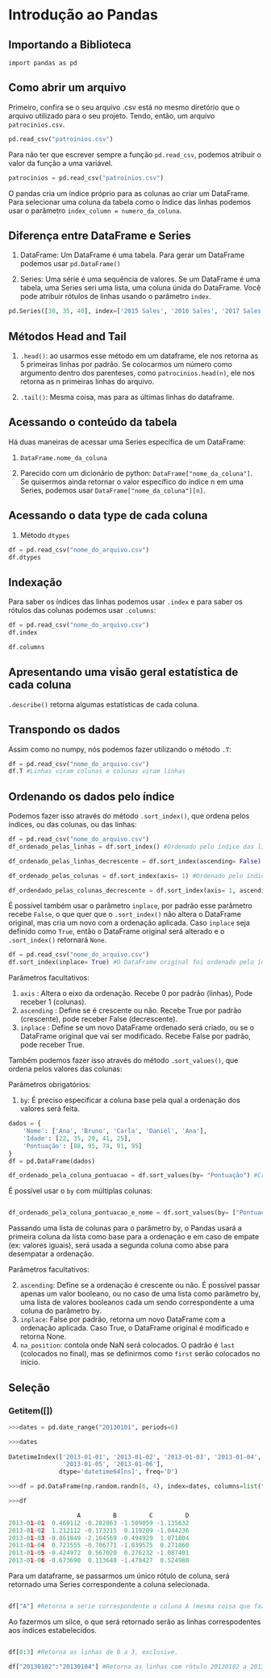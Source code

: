 # Introdução ao Pandas
## Importando a Biblioteca

`import pandas as pd`

## Como abrir um arquivo

Primeiro, confira se o seu arquivo .csv está no mesmo diretório que o arquivo utilizado para o seu projeto. Tendo, então, um arquivo `patrocinios.csv`.

```python
pd.read_csv("patroinios.csv")
```
Para não ter que escrever sempre a função `pd.read_csv`, podemos atribuir o valor da função a uma variável.

```python
patrocinios = pd.read_csv("patroinios.csv")
```

O pandas cria um índice próprio para as colunas ao criar um DataFrame. Para selecionar uma coluna da tabela como o índice das linhas podemos usar o parâmetro `index_column = numero_da_coluna`.

## Diferença entre DataFrame e Series

1. DataFrame: Um DataFrame é uma tabela. Para gerar um DataFrame podemos usar `pd.DataFrame()`
  
2. Series: Uma série é uma sequência de valores. Se um DataFrame é uma tabela, uma Series seri uma lista, uma coluna únida do DataFrame. Você pode atribuir rótulos de linhas usando o parâmetro `index`.

```python
pd.Series([30, 35, 40], index=['2015 Sales', '2016 Sales', '2017 Sales'], name='Product A')
```


## Métodos Head and Tail

1. `.head()`: ao usarmos esse método em um dataframe, ele nos retorna as 5 primeiras linhas por padrão. Se colocarmos um número como argumento dentro dos parenteses, como `patrocinios.head(n)`,  ele nos retorna as n primeiras linhas do arquivo.
   
2. `.tail()`: Mesma coisa, mas para as últimas linhas do dataframe.

## Acessando o conteúdo da tabela

Há duas maneiras de acessar uma Series específica de um DataFrame:

1. `DataFrame.nome_da_coluna`

2. Parecido com um dicionário de python: `DataFrame["nome_da_coluna"]`. Se quisermos ainda retornar o valor específico do índice n em uma Series, podemos usar `DataFrame["nome_da_coluna"][n]`.

## Acessando o data type de cada coluna

1. Método `dtypes`

```python
df = pd.read_csv("nome_do_arquivo.csv")
df.dtypes
```

## Indexação

Para saber os índices das linhas podemos usar `.index` e para saber os rótulos das colunas podemos usar `.columns`:

```python
df = pd.read_csv("nome_do_arquivo.csv")
df.index

df.columns
```

## Apresentando uma visão geral estatística de cada coluna

`.describe()` retorna algumas estatísticas de cada coluna.

## Transpondo os dados

Assim como no numpy, nós podemos fazer utilizando o método `.T`:

```python
df = pd.read_csv("nome_do_arquivo.csv")
df.T #Linhas viram colunas e colunas viram linhas
```

## Ordenando os dados pelo índice

Podemos fazer isso através do método `.sort_index()`, que ordena pelos índices, ou das colunas, ou das linhas:

```python
df = pd.read_csv("nome_do_arquivo.csv")
df_ordenado_pelas_linhas = df.sort_index() #Ordenado pelo índice das linhas (Crescente por padrão)

df_ordenado_pelas_linhas_decrescente = df.sort_index(ascending= False) #Ordenado pelo índice das linhas (Decrescente)

df_ordenado_pelas_colunas = df.sort_index(axis= 1) #Ordenado pelo índice das colunas (Crescente por padrão)

df_ordendado_pelas_colunas_decrescente = df.sort_index(axis= 1, ascending= False) #Ordenado pelo índice das colunas (Decrescente)
```

É possível também usar o parâmetro `inplace`, por padrão esse parâmetro recebe `False`, o que quer que o `.sort_index()` não altera o DataFrame original, mas cria um novo com a ordenação aplicada. Caso `inplace` seja definido como `True`, então o DataFrame original será alterado e o `.sort_index()` retornará `None`.

```python
df = pd.read_csv("nome_do_arquivo.csv")
df.sort_index(inplace= True) #O DataFrame original foi ordenado pelo índice das linhas (Crescente por padrão)
```

Parâmetros facultativos:

1. `axis` : Altera o eixo da ordenação. Recebe 0 por padrão (linhas), Pode receber 1 (colunas).
2. `ascending` : Define se é crescente ou não. Recebe True por padrão (crescente), pode receber False (decrescente).
3. `inplace` : Define se um novo DataFrame ordenado será criado, ou se o DataFrame original que vai ser modificado. Recebe False por padrão, pode receber True.


Também podemos fazer isso através do método `.sort_values()`, que ordena pelos valores das colunas:

Parâmetros obrigatórios:

1. `by`: É preciso especificar a coluna base pela qual a ordenação dos valores será feita.

```python
dados = {
    'Nome': ['Ana', 'Bruno', 'Carla', 'Daniel', 'Ana'],
    'Idade': [22, 35, 29, 41, 25],
    'Pontuação': [88, 95, 74, 91, 95]
}
df = pd.DataFrame(dados)

df_ordenado_pela_coluna_pontuacao = df.sort_values(by= "Pontuação") #Crescente por padrão

```

É possível usar o `by` com múltiplas colunas:

```python

df_ordenado_pela_coluna_pontuacao_e_nome = df.sort_values(by= ["Pontuação", "Nome"]) #Crescente por padrão

```

Passando uma lista de colunas para o parâmetro by, o Pandas usará a primeira coluna da lista como base para a ordenação e em caso de empate (ex: valores iguais), será usada a segunda coluna como abse para desempatar a ordenação.

Parâmetros facultativos:

2. `ascending`: Define se a ordenação é crescente ou não. É possível passar apenas um valor booleano, ou no caso de uma lista como parâmetro by, uma lista de valores booleanos cada um sendo correspondente a uma coluna do parâmetro by.
3. `inplace`: False por padrão, retorna um novo DataFrame com a ordenação aplicada. Caso True, o DataFrame original é modificado e retorna None.
4. `na_position`: contola onde NaN será colocados. O padrão é `last` (colocados no final), mas se definirmos como `first` serão colocados no início.

## Seleção

### Getitem([])

```python
>>>dates = pd.date_range("20130101", periods=6)

>>>dates
 
DatetimeIndex(['2013-01-01', '2013-01-02', '2013-01-03', '2013-01-04',
               '2013-01-05', '2013-01-06'],
              dtype='datetime64[ns]', freq='D')

>>>df = pd.DataFrame(np.random.randn(6, 4), index=dates, columns=list("ABCD"))

>>>df

                   A         B         C         D
2013-01-01  0.469112 -0.282863 -1.509059 -1.135632
2013-01-02  1.212112 -0.173215  0.119209 -1.044236
2013-01-03 -0.861849 -2.104569 -0.494929  1.071804
2013-01-04  0.721555 -0.706771 -1.039575  0.271860
2013-01-05 -0.424972  0.567020  0.276232 -1.087401
2013-01-06 -0.673690  0.113648 -1.478427  0.524988
```
Para um dataframe, se passarmos um único rótulo de coluna, será retornado uma Series correspondente a coluna selecionada.

```python

df["A"] #Retorna a serie correspondente a coluna A (mesma coisa que fazer df.A)

```

Ao fazermos um silce, o que será retornado serão as linhas correspodentes aos índices estabelecidos.

```python

df[0:3] #Retorna as linhas de 0 a 3, exclusive.

df["20130102":"20130104"] #Retorna as linhas com rótulo 20130102 a 20130104, inclusive.

```














